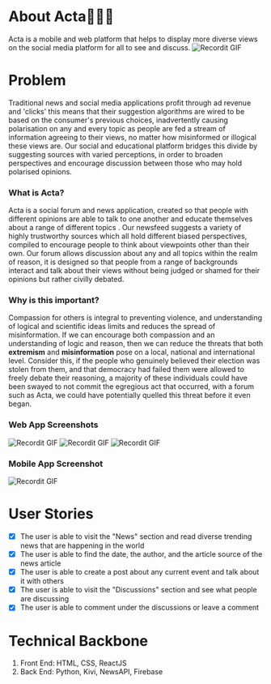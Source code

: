 # About Acta📰🌿🌱  

Acta is a mobile and web platform that helps to display more diverse views on the social media platform for all to see and discuss. 
![Recordit GIF](https://media.giphy.com/media/UOLONN3GYFN97qi30T/giphy.gif)
# Problem 
Traditional news and social media applications profit through ad revenue and 'clicks' this means that their suggestion algorithms are wired to be based on the consumer's previous choices, inadvertently causing polarisation on any and every topic as people are fed a stream of information agreeing to their views, no matter how misinformed or illogical these views are. Our social and educational platform bridges this divide by suggesting sources with varied perceptions, in order to broaden perspectives and encourage discussion between those who may hold polarised opinions. 

### What is Acta?
Acta is a social forum and news application, created so that people with different opinions are able to talk to one another and educate themselves about a range of different topics . Our newsfeed suggests a variety of highly trustworthy sources which all hold different biased perspectives, compiled to encourage people to think about viewpoints other than their own. Our forum allows discussion about any and all topics within the realm of reason, it is designed so that people from a range of backgrounds interact and talk about their views without being judged or shamed for their opinions but rather civilly debated. 

### Why is this important?
Compassion for others is integral to preventing violence, and understanding of logical and scientific ideas limits and reduces the spread of misinformation. If we can encourage both compassion and an understanding of logic and reason, then we can reduce the threats that both **extremism** and **misinformation** pose on a local, national and international level. Consider this, if the people who genuinely believed their election was stolen from them, and that democracy had failed them were allowed to freely debate their reasoning, a majority of these individuals could have been swayed to not commit the egregious act that occurred, with a forum such as Acta, we could have potentially quelled this threat before it even began. 

### Web App Screenshots 
![Recordit GIF](https://media.giphy.com/media/ZjPFW2Dtyn12t9JIqY/giphy.gif)
![Recordit GIF](https://media.giphy.com/media/5kT9nJuzPFH9wiLkNc/giphy.gif)
![Recordit GIF](https://media.giphy.com/media/8HvKKrbNtlMOAde6YC/giphy.gif)
### Mobile App Screenshot
![Recordit GIF](https://media.giphy.com/media/UENluevfip28cv01sD/giphy.gif)
# User Stories
- [x] The user is able to visit the "News" section and read diverse trending news that are happening in the world
- [x] The user is able to find the date, the author, and the article source of the news article
- [x] The user is able to create a post about any current event and talk about it with others
- [x] The user is able to visit the "Discussions" section and see what people are discussing 
- [x] The user is able to comment under the discussions or leave a comment

# Technical Backbone
1. Front End:  HTML, CSS, ReactJS 
2. Back End: Python, Kivi, NewsAPI, Firebase


